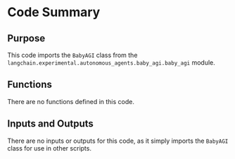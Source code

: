 # Code Summary

## Purpose
This code imports the `BabyAGI` class from the `langchain.experimental.autonomous_agents.baby_agi.baby_agi` module.

## Functions
There are no functions defined in this code.

## Inputs and Outputs
There are no inputs or outputs for this code, as it simply imports the `BabyAGI` class for use in other scripts.

